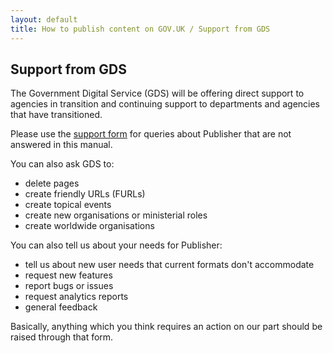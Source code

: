 ```yaml
---
layout: default
title: How to publish content on GOV.UK / Support from GDS
---
```


## Support from GDS

The Government Digital Service (GDS) will be offering direct support to agencies in transition and continuing support to departments and agencies that have transitioned. 

Please use the [support form](https://support.production.alphagov.co.uk/) for queries about Publisher that are not answered in this manual.

You can also ask GDS to:

* delete pages 
* create friendly URLs (FURLs)
* create topical events
* create new organisations or ministerial roles
* create worldwide organisations

You can also tell us about your needs for Publisher:

* tell us about new user needs that current formats don't accommodate
* request new features
* report bugs or issues
* request analytics reports
* general feedback

Basically, anything which you think requires an action on our part should be raised through that form.
